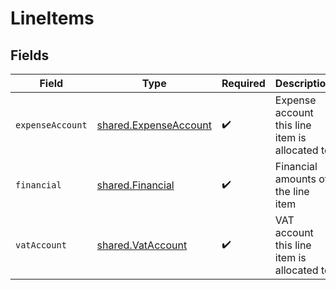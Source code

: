 # LineItems


## Fields

| Field                                                                 | Type                                                                  | Required                                                              | Description                                                           |
| --------------------------------------------------------------------- | --------------------------------------------------------------------- | --------------------------------------------------------------------- | --------------------------------------------------------------------- |
| `expenseAccount`                                                      | [shared.ExpenseAccount](../../../sdk/models/shared/expenseaccount.md) | :heavy_check_mark:                                                    | Expense account this line item is allocated to                        |
| `financial`                                                           | [shared.Financial](../../../sdk/models/shared/financial.md)           | :heavy_check_mark:                                                    | Financial amounts of the line item                                    |
| `vatAccount`                                                          | [shared.VatAccount](../../../sdk/models/shared/vataccount.md)         | :heavy_check_mark:                                                    | VAT account this line item is allocated to                            |